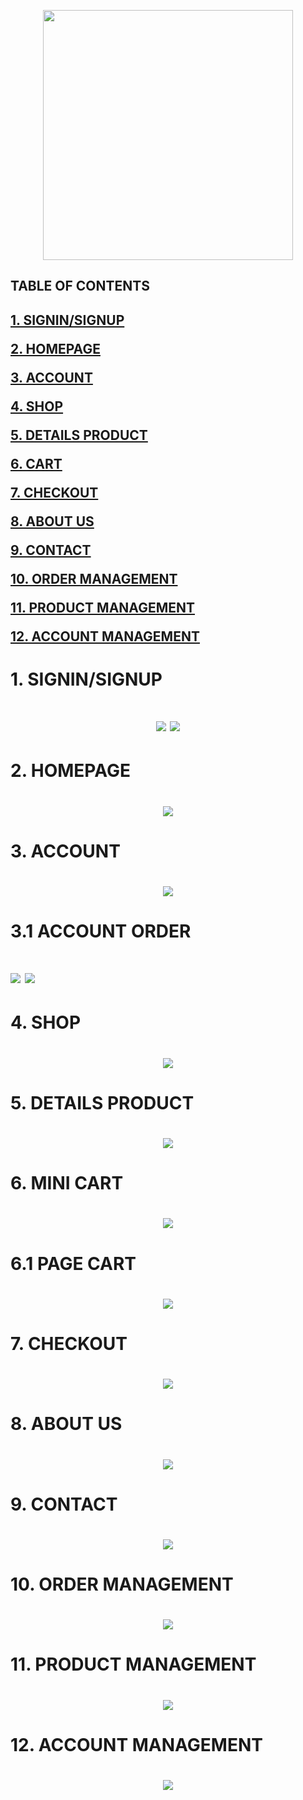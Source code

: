 <p align="center">
  <img width="400px" src="https://user-images.githubusercontent.com/117273434/231943805-fe740806-6ab2-4003-8b15-4c25a97fbfe7.png">
</p>

<h2>TABLE OF CONTENTS<h2>

[1. SIGNIN/SIGNUP](#login)  

[2. HOMEPAGE](#homepage)  

[3. ACCOUNT](#account)  

[4. SHOP](#shop)  

[5. DETAILS PRODUCT](#detailsproduct)  
  
[6. CART](#cart) 

[7. CHECKOUT](#checkout)  

[8. ABOUT US](#aboutus)  

[9. CONTACT](#contact)  

[10. ORDER MANAGEMENT](#adminorder)  

[11. PRODUCT MANAGEMENT](#adminproduct)  

[12. ACCOUNT MANAGEMENT](#adminaccount)  

  
<a name = "login"></a>
<h1>1. SIGNIN/SIGNUP<h1>
<p align="center">
<img src="https://github-production-user-asset-6210df.s3.amazonaws.com/117273434/259979494-79f3d7f2-adb6-441d-8e96-4e80e3f18b42.png">
<img src="https://github-production-user-asset-6210df.s3.amazonaws.com/117273434/259979834-5f1eb4e2-549b-4953-b23f-d829c751fa40.png">
</p>
  
<a name = "homepage"></a>
<h1>2. HOMEPAGE<h1>
<p align="center">
  
  <img src="https://github-production-user-asset-6210df.s3.amazonaws.com/117273434/259982148-36bf3ad7-17ec-424f-b70d-5b6c526b9031.png">
</p>

<a name = "account"></a>
<h1>3. ACCOUNT<h1>
<p align="center">
  <img src="https://user-images.githubusercontent.com/117273434/231944701-962cae3b-c9fb-4dd2-8126-c1088028f741.png">
  <h1>3.1 ACCOUNT ORDER<h1>
  <img src="https://user-images.githubusercontent.com/117273434/231944817-6db2026b-7122-43fb-ad6a-ad7faef87258.png">
  <img src="https://user-images.githubusercontent.com/117273434/231944885-2f5ea063-c000-4bb1-8d85-4f80904eb70f.png">
</p>
  
<a name = "shop"></a>
<h1>4. SHOP<h1>
<p align="center">
<img src="https://user-images.githubusercontent.com/117273434/231944137-8b8bbb3f-1e4f-4ac0-a8cc-5545f9401bb6.png">
</p>

<a name = "detailsproduct"></a>
<h1>5. DETAILS PRODUCT<h1>
<p align="center">
<img src="https://user-images.githubusercontent.com/117273434/231944199-568d8b72-8380-4fd4-a172-0b17b624c224.png">
</p>
  
  <a name = "cart"></a>
<h1>6. MINI CART<h1>
<p align="center">
<img src="https://user-images.githubusercontent.com/117273434/231944286-acef880b-8454-4e9d-923b-4a733858f2f3.png">
</p>
  
 <h1>6.1 PAGE CART<h1>
<p align="center">
<img src="https://user-images.githubusercontent.com/117273434/231944426-667ab649-45bb-41e8-ad0c-bd94ba038dc9.png">
</p>

<a name = "checkout"></a>
<h1>7. CHECKOUT<h1>
<p align="center">
<img src="https://user-images.githubusercontent.com/117273434/231944567-fe91686a-29e3-4a57-8866-e041fd023b10.png">
</p>

<a name = "aboutus"></a>
<h1>8. ABOUT US<h1>
<p align="center">
<img src="https://user-images.githubusercontent.com/117273434/231945002-14ba6904-3059-44ab-8b35-53a33f371e23.png">
</p>

<a name = "contact"></a>
<h1>9. CONTACT<h1>
<p align="center">
<img src="https://user-images.githubusercontent.com/117273434/231945116-4d2f13d3-6b26-4917-9f9e-c1936dec28c3.png">
</p>

<a name = "adminorder"></a>
<h1>10. ORDER MANAGEMENT<h1>
<p align="center">
<img src="https://user-images.githubusercontent.com/117273434/231945358-df543aa0-f40c-45e6-a7c4-63a401715294.png">
</p>

<a name = "adminproduct"></a>
<h1>11. PRODUCT MANAGEMENT<h1>
<p align="center">
<img src="https://user-images.githubusercontent.com/117273434/231946803-32e536f3-159b-4451-a7af-13420a0b1067.png">
</p>

<a name = "adminaccount"></a>
<h1>12. ACCOUNT MANAGEMENT<h1>
<p align="center">
<img src="https://user-images.githubusercontent.com/117273434/231946905-6eb81988-cbd2-4650-9e79-66a8dd9dd9ce.png">
</p>
